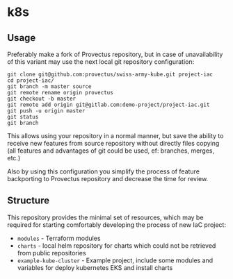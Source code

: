 # k8s
## Usage

Preferably make a fork of Provectus repository, but in case of unavailability of this variant may use the next local git repository configuration:
```
git clone git@github.com:provectus/swiss-army-kube.git project-iac
cd project-iac/
git branch -m master source
git remote rename origin provectus
git checkout -b master
git remote add origin git@gitlab.com:demo-project/project-iac.git
git push -u origin master
git status
git branch
```

This allows using your repository in a normal manner, but save the ability to receive new features from source repository without directly files copying (all features and advantages of git could be used, ef: branches, merges, etc.)

Also by using this configuration you simplify the process of feature backporting to Provectus repository and decrease the time for review.

## Structure
This repository provides the minimal set of resources, which may be required for starting comfortably developing the process of new IaC project:
 - `modules` - Terraform modules
 - `charts` - local helm repository for charts which could not be retrieved from public repositories
 - `example-kube-cluster` - Example project, include some modules and variables for deploy kubernetes EKS and install charts
